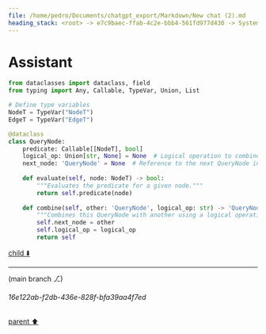 ```yaml
---
file: /home/pedro/Documents/chatgpt_export/Markdown/New chat (2).md
heading_stack: <root> -> e7c9baec-ffab-4c2e-bbb4-561fd977d430 -> System -> 536e0e74-8c30-49ea-ae85-f83cc1361c13 -> System -> aaa29187-c9e6-4055-a115-71076813ffbc -> User -> cc136d1c-37a8-4c4a-b365-9b8369a2b895 -> Assistant -> Approaches: -> Generalized to ASTs: -> Code Example: -> a238746d-f3e1-4b77-a9b7-ba0f5e8f7049 -> Assistant -> 29d82439-fb56-42eb-afe8-8ca15db19eb8 -> Tool -> f1219ce2-4490-4271-881d-328b7eed1acf -> Assistant -> aaa2c008-0c05-4714-90ce-395abd9559a8 -> User -> b4bb145a-3220-4564-b3ee-c5ec6c3ac485 -> Assistant -> 8d058de8-bf7e-4d33-8add-ff38a294ccf3 -> Tool -> 82fca1ae-6c6b-4948-a056-d75568771d51 -> Assistant -> aaa22bef-f9a9-4ccd-a7ee-a32f715e1298 -> User -> b4eff856-22ed-48d6-9914-b5d88ad5900c -> Assistant -> Design: -> 104bd562-86a6-4f4a-bc9f-a0547164b28e -> Assistant
---
```

# Assistant

```python
from dataclasses import dataclass, field
from typing import Any, Callable, TypeVar, Union, List

# Define type variables
NodeT = TypeVar("NodeT")
EdgeT = TypeVar("EdgeT")

@dataclass
class QueryNode:
    predicate: Callable[[NodeT], bool]
    logical_op: Union[str, None] = None  # Logical operation to combine with the previous query ('and', 'or')
    next_node: 'QueryNode' = None  # Reference to the next QueryNode in the chain
    
    def evaluate(self, node: NodeT) -> bool:
        """Evaluates the predicate for a given node."""
        return self.predicate(node)
    
    def combine(self, other: 'QueryNode', logical_op: str) -> 'QueryNode':
        """Combines this QueryNode with another using a logical operation ('and', 'or')."""
        self.next_node = other
        self.logical_op = logical_op
        return self
```

[child ⬇️](#16e122ab-f2db-436e-828f-bfa39aa4f7ed)

---

(main branch ⎇)
###### 16e122ab-f2db-436e-828f-bfa39aa4f7ed
[parent ⬆️](#104bd562-86a6-4f4a-bc9f-a0547164b28e)

